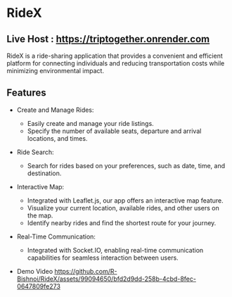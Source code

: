 
# RideX

## Live Host :    https://triptogether.onrender.com

RideX is a ride-sharing application that provides a convenient and efficient platform for connecting individuals and reducing transportation costs while minimizing environmental impact.

## Features

- Create and Manage Rides:
  - Easily create and manage your ride listings.
  - Specify the number of available seats, departure and arrival locations, and times.

- Ride Search:
  - Search for rides based on your preferences, such as date, time, and destination.

- Interactive Map:
  - Integrated with Leaflet.js, our app offers an interactive map feature.
  - Visualize your current location, available rides, and other users on the map.
  - Identify nearby rides and find the shortest route for your journey.

- Real-Time Communication:
  - Integrated with Socket.IO, enabling real-time communication capabilities for seamless interaction between users.

- Demo Video
https://github.com/R-Bishnoi/RideX/assets/99094650/bfd2d9dd-258b-4cbd-8fec-0647809fe273


